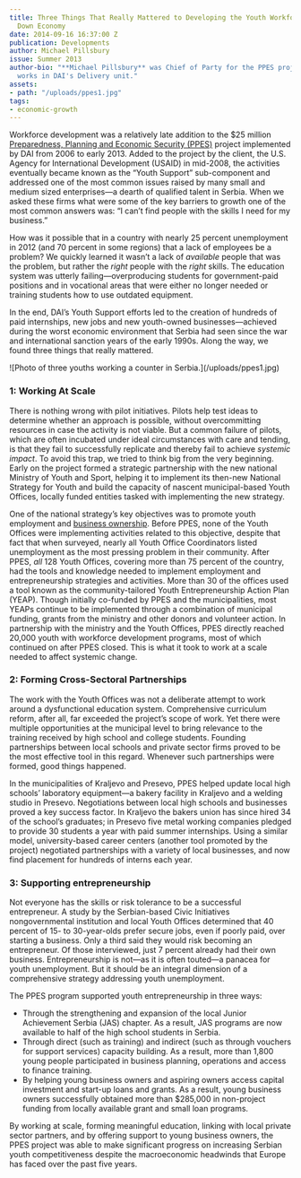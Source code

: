 ```yaml
---
title: Three Things That Really Mattered to Developing the Youth Workforce in Serbia’s
  Down Economy
date: 2014-09-16 16:37:00 Z
publication: Developments
author: Michael Pillsbury
issue: Summer 2013
author-bio: "**Michael Pillsbury** was Chief of Party for the PPES project. He now
  works in DAI's Delivery unit."
assets:
- path: "/uploads/ppes1.jpg"
tags:
- economic-growth
---
```


<p>Workforce development was a relatively late addition to the $25 million <a href="http://dai.com/our-work/projects/serbia%E2%80%94preparedness-planning-and-economic-security-program-ppes">Preparedness, Planning and Economic Security (PPES)</a> project implemented by DAI from 2006 to early 2013. Added to the project by the client, the U.S. Agency for International Development (USAID) in mid-2008, the activities eventually became known as the “Youth Support” sub-component and addressed one of the most common issues raised by many small and medium sized enterprises—a dearth of qualified talent in Serbia. When we asked these firms what were some of the key barriers to growth one of the most common answers was: “I can’t find people with the skills I need for my business.”</p>



<p>How was it possible that in a country with nearly 25 percent unemployment in 2012 (and 70 percent in some regions) that a lack of employees be a problem? We quickly learned it wasn’t a lack of <em>available</em> people that was the problem, but rather the <em>right</em> people with the <em>right</em> skills. The education system was utterly failing—overproducing students for government-paid positions and in vocational areas that were either no longer needed or training students how to use outdated equipment.</p>
<p>In the end, DAI’s Youth Support efforts led to the creation of hundreds of paid internships, new jobs and new youth-owned businesses—achieved during the worst economic environment that Serbia had seen since the war and international sanction years of the early 1990s. Along the way, we found three things that really mattered.</p>
![Photo of three youths working a counter in Serbia.](/uploads/ppes1.jpg) 
<h3>1: Working At Scale</h3>
<p>There is nothing wrong with pilot initiatives. Pilots help test ideas to determine whether an approach is possible, without overcommitting resources in case the activity is not viable. But a common failure of pilots, which are often incubated under ideal circumstances with care and tending, is that they fail to successfully replicate and thereby fail to achieve <em>systemic impact</em>. To avoid this trap, we tried to think big from the very beginning. Early on the project formed a strategic partnership with the new national Ministry of Youth and Sport, helping it to implement its then-new National Strategy for Youth and build the capacity of nascent municipal-based Youth Offices, locally funded entities tasked with implementing the new strategy.</p>
<p>One of the national strategy’s key objectives was to promote youth employment and <a href="http://dai.com/stories/usaid-and-dai-help-serbian-youth-realize-innovative-business-ideas">business ownership</a>. Before PPES, none of the Youth Offices were implementing activities related to this objective, despite that fact that when surveyed, nearly all Youth Office Coordinators listed unemployment as the most pressing problem in their community. After PPES, <em>all</em> 128 Youth Offices, covering more than 75 percent of the country, had the tools and knowledge needed to implement employment and entrepreneurship strategies and activities. More than 30 of the offices used a tool known as the community-tailored Youth Entrepreneurship Action Plan (YEAP). Though initially co-funded by PPES and the municipalities, most YEAPs continue to be implemented through a combination of municipal funding, grants from the ministry and other donors and volunteer action. In partnership with the ministry and the Youth Offices, PPES directly reached 20,000 youth with workforce development programs, most of which continued on after PPES closed. This is what it took to work at a scale needed to affect systemic change.</p>
<h3>2: Forming Cross-Sectoral Partnerships</h3>
<p>The work with the Youth Offices was not a deliberate attempt to work around a dysfunctional education system. Comprehensive curriculum reform, after all, far exceeded the project’s scope of work. Yet there were multiple opportunities at the municipal level to bring relevance to the training received by high school and college students. Founding partnerships between local schools and private sector firms proved to be the most effective tool in this regard. Whenever such partnerships were formed, good things happened.</p>
<p>In the municipalities of Kraljevo and Presevo, PPES helped update local high schools’ laboratory equipment—a bakery facility in Kraljevo and a welding studio in Presevo. Negotiations between local high schools and businesses proved a key success factor. In Kraljevo the bakers union has since hired 34 of the school’s graduates; in Presevo five metal working companies pledged to provide 30 students a year with paid summer internships. Using a similar model, university-based career centers (another tool promoted by the project) negotiated partnerships with a variety of local businesses, and now find placement for hundreds of interns each year.</p>
<h3>3: Supporting entrepreneurship</h3>
<p>Not everyone has the skills or risk tolerance to be a successful entrepreneur. A study by the Serbian-based Civic Initiatives nongovernmental institution and local Youth Offices determined that 40 percent of 15- to 30-year-olds prefer secure jobs, even if poorly paid, over starting a business. Only a third said they would risk becoming an entrepreneur. Of those interviewed, just 7 percent already had their own business. Entrepreneurship is not—as it is often touted—a panacea for youth unemployment. But it should be an integral dimension of a comprehensive strategy addressing youth unemployment.</p>
<p>The PPES program supported youth entrepreneurship in three ways:</p>
<ul><li>
    Through the strengthening and expansion of the local Junior Achievement Serbia (JAS) chapter. As a result, JAS programs are now available to half of the high school students in Serbia.</li>
  <li>
    Through direct (such as training) and indirect (such as through vouchers for support services) capacity building. As a result, more than 1,800 young people participated in business planning, operations and access to finance training.</li>
  <li>
    By helping young business owners and aspiring owners access capital investment and start-up loans and grants. As a result, young business owners successfully obtained more than $285,000 in non-project funding from locally available grant and small loan programs.</li>
</ul><p>By working at scale, forming meaningful education, linking with local private sector partners, and by offering support to young business owners, the PPES project was able to make significant progress on increasing Serbian youth competitiveness despite the macroeconomic headwinds that Europe has faced over the past five years.</p>
